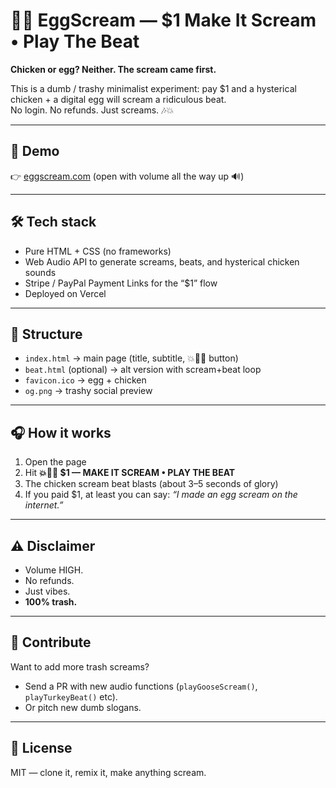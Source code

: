 # 🐔🥚 EggScream — $1 Make It Scream • Play The Beat

**Chicken or egg? Neither. The scream came first.**

This is a dumb / trashy minimalist experiment: pay $1 and a hysterical chicken + a digital egg will scream a ridiculous beat.  
No login. No refunds. Just screams. 🎶💥
  
---

## 🚀 Demo
👉 [eggscream.com](https://eggscream.com) (open with volume all the way up 🔊)
  
---

## 🛠 Tech stack
- Pure HTML + CSS (no frameworks)  
- Web Audio API to generate screams, beats, and hysterical chicken sounds  
- Stripe / PayPal Payment Links for the “$1” flow  
- Deployed on Vercel  
  
---

## 📂 Structure
- `index.html` → main page (title, subtitle, 💥🐔🥚 button)  
- `beat.html` (optional) → alt version with scream+beat loop  
- `favicon.ico` → egg + chicken  
- `og.png` → trashy social preview  
  
---

## 🎧 How it works
1. Open the page  
2. Hit **💥🐔🥚 $1 — MAKE IT SCREAM • PLAY THE BEAT**  
3. The chicken scream beat blasts (about 3–5 seconds of glory)  
4. If you paid $1, at least you can say: *“I made an egg scream on the internet.”*  
  
---

## ⚠️ Disclaimer
- Volume HIGH.  
- No refunds.  
- Just vibes.  
- **100% trash.**  
  
---

## 🤝 Contribute
Want to add more trash screams?  
- Send a PR with new audio functions (`playGooseScream()`, `playTurkeyBeat()` etc).  
- Or pitch new dumb slogans.  
  
---

## 📜 License
MIT — clone it, remix it, make anything scream.
